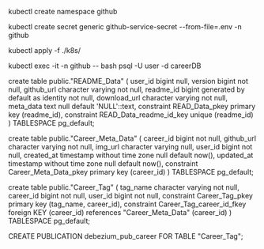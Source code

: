 kubectl create namespace github

kubectl create secret generic github-service-secret --from-file=.env -n github

kubectl apply -f ./k8s/

kubectl exec -it <postgreSQL pod> -n github -- bash
psql -U user -d careerDB

create table public."README_Data" (
  user_id bigint null,
  version bigint not null,
  github_url character varying not null,
  readme_id bigint generated by default as identity not null,
  download_url character varying not null,
  meta_data text null default 'NULL'::text,
  constraint READ_Data_pkey primary key (readme_id),
  constraint READ_Data_readme_id_key unique (readme_id)
) TABLESPACE pg_default;

create table public."Career_Meta_Data" (
  career_id bigint not null,
  github_url character varying not null,
  img_url character varying null,
  user_id bigint not null,
  created_at timestamp without time zone null default now(),
  updated_at timestamp without time zone null default now(),
  constraint Career_Meta_Data_pkey primary key (career_id)
) TABLESPACE pg_default;

create table public."Career_Tag" (
  tag_name character varying not null,
  career_id bigint not null,
  user_id bigint not null,
  constraint Career_Tag_pkey primary key (tag_name, career_id),
  constraint Career_Tag_career_id_fkey foreign KEY (career_id) references "Career_Meta_Data" (career_id)
) TABLESPACE pg_default;

CREATE PUBLICATION debezium_pub_career FOR TABLE "Career_Tag";